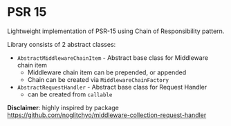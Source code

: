 # PSR 15
Lightweight implementation of PSR-15 using Chain of Responsibility pattern.

Library consists of 2 abstract classes:
* `AbstractMiddlewareChainItem` - Abstract base class for Middleware chain item
    * Middleware chain item can be prepended, or appended
    * Chain can be created via `MiddlewareChainFactory`
* `AbstractRequestHandler` - Abstract base class for Request Handler
    * can be created from `callable`

**Disclaimer**: highly inspired by package https://github.com/noglitchyo/middleware-collection-request-handler
